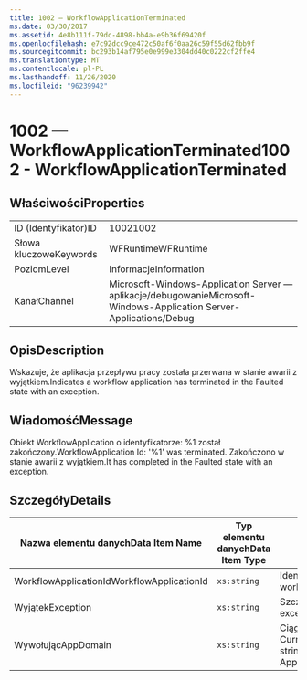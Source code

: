 ```yaml
---
title: 1002 — WorkflowApplicationTerminated
ms.date: 03/30/2017
ms.assetid: 4e8b111f-79dc-4898-bb4a-e9b36f69420f
ms.openlocfilehash: e7c92dcc9ce472c50af6f0aa26c59f55d62fbb9f
ms.sourcegitcommit: bc293b14af795e0e999e3304dd40c0222cf2ffe4
ms.translationtype: MT
ms.contentlocale: pl-PL
ms.lasthandoff: 11/26/2020
ms.locfileid: "96239942"
---
```

# <a name="1002---workflowapplicationterminated"></a><span data-ttu-id="3a1e1-102">1002 — WorkflowApplicationTerminated</span><span class="sxs-lookup"><span data-stu-id="3a1e1-102">1002 - WorkflowApplicationTerminated</span></span>

## <a name="properties"></a><span data-ttu-id="3a1e1-103">Właściwości</span><span class="sxs-lookup"><span data-stu-id="3a1e1-103">Properties</span></span>  
  
|||  
|-|-|  
|<span data-ttu-id="3a1e1-104">ID (Identyfikator)</span><span class="sxs-lookup"><span data-stu-id="3a1e1-104">ID</span></span>|<span data-ttu-id="3a1e1-105">1002</span><span class="sxs-lookup"><span data-stu-id="3a1e1-105">1002</span></span>|  
|<span data-ttu-id="3a1e1-106">Słowa kluczowe</span><span class="sxs-lookup"><span data-stu-id="3a1e1-106">Keywords</span></span>|<span data-ttu-id="3a1e1-107">WFRuntime</span><span class="sxs-lookup"><span data-stu-id="3a1e1-107">WFRuntime</span></span>|  
|<span data-ttu-id="3a1e1-108">Poziom</span><span class="sxs-lookup"><span data-stu-id="3a1e1-108">Level</span></span>|<span data-ttu-id="3a1e1-109">Informacje</span><span class="sxs-lookup"><span data-stu-id="3a1e1-109">Information</span></span>|  
|<span data-ttu-id="3a1e1-110">Kanał</span><span class="sxs-lookup"><span data-stu-id="3a1e1-110">Channel</span></span>|<span data-ttu-id="3a1e1-111">Microsoft-Windows-Application Server — aplikacje/debugowanie</span><span class="sxs-lookup"><span data-stu-id="3a1e1-111">Microsoft-Windows-Application Server-Applications/Debug</span></span>|  
  
## <a name="description"></a><span data-ttu-id="3a1e1-112">Opis</span><span class="sxs-lookup"><span data-stu-id="3a1e1-112">Description</span></span>  

 <span data-ttu-id="3a1e1-113">Wskazuje, że aplikacja przepływu pracy została przerwana w stanie awarii z wyjątkiem.</span><span class="sxs-lookup"><span data-stu-id="3a1e1-113">Indicates a workflow application has terminated in the Faulted state with an exception.</span></span>  
  
## <a name="message"></a><span data-ttu-id="3a1e1-114">Wiadomość</span><span class="sxs-lookup"><span data-stu-id="3a1e1-114">Message</span></span>  

 <span data-ttu-id="3a1e1-115">Obiekt WorkflowApplication o identyfikatorze: %1 został zakończony.</span><span class="sxs-lookup"><span data-stu-id="3a1e1-115">WorkflowApplication Id: '%1' was terminated.</span></span> <span data-ttu-id="3a1e1-116">Zakończono w stanie awarii z wyjątkiem.</span><span class="sxs-lookup"><span data-stu-id="3a1e1-116">It has completed in the Faulted state with an exception.</span></span>  
  
## <a name="details"></a><span data-ttu-id="3a1e1-117">Szczegóły</span><span class="sxs-lookup"><span data-stu-id="3a1e1-117">Details</span></span>  
  
|<span data-ttu-id="3a1e1-118">Nazwa elementu danych</span><span class="sxs-lookup"><span data-stu-id="3a1e1-118">Data Item Name</span></span>|<span data-ttu-id="3a1e1-119">Typ elementu danych</span><span class="sxs-lookup"><span data-stu-id="3a1e1-119">Data Item Type</span></span>|<span data-ttu-id="3a1e1-120">Opis</span><span class="sxs-lookup"><span data-stu-id="3a1e1-120">Description</span></span>|  
|--------------------|--------------------|-----------------|  
|<span data-ttu-id="3a1e1-121">WorkflowApplicationId</span><span class="sxs-lookup"><span data-stu-id="3a1e1-121">WorkflowApplicationId</span></span>|`xs:string`|<span data-ttu-id="3a1e1-122">Identyfikator aplikacji przepływu pracy</span><span class="sxs-lookup"><span data-stu-id="3a1e1-122">The workflow application id</span></span>|  
|<span data-ttu-id="3a1e1-123">Wyjątek</span><span class="sxs-lookup"><span data-stu-id="3a1e1-123">Exception</span></span>|`xs:string`|<span data-ttu-id="3a1e1-124">Szczegóły wyjątku dla wyjątku</span><span class="sxs-lookup"><span data-stu-id="3a1e1-124">The exception details for the exception</span></span>|  
|<span data-ttu-id="3a1e1-125">Wywołując</span><span class="sxs-lookup"><span data-stu-id="3a1e1-125">AppDomain</span></span>|`xs:string`|<span data-ttu-id="3a1e1-126">Ciąg zwracany przez element AppDomain. CurrentDomain —. FriendlyName.</span><span class="sxs-lookup"><span data-stu-id="3a1e1-126">The string returned by AppDomain.CurrentDomain.FriendlyName.</span></span>|
